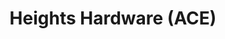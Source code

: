 ---
title: "Heights Hardware (ACE)"
url: /cleveland-heights/heights-hardware-ace/
shop: doityourself
---